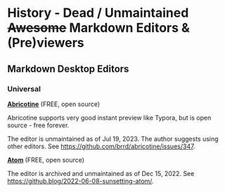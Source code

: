 # History - Dead / Unmaintained ~~Awesome~~ Markdown Editors & (Pre)viewers



## Markdown Desktop Editors

### Universal

[**Abricotine**](https://github.com/brrd/Abricotine) (FREE, open source)

Abricotine supports very good instant preview like Typora, but is open source - free forever.

The editor is unmaintained as of Jul 19, 2023. The author suggests using other editors.
See https://github.com/brrd/abricotine/issues/347.

[**Atom**](https://atom.io/) (FREE, open source)

The editor is archived and unmaintained as of Dec 15, 2022. See https://github.blog/2022-06-08-sunsetting-atom/.

